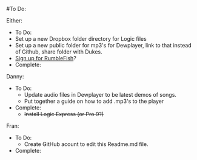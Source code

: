 #To Do:

Either: 
* To Do:
 * Set up a new Dropbox folder directory for Logic files
 * Set up a new public folder for mp3's for Dewplayer, link to that instead of Github, share folder with Dukes. 
 * [Sign up for RumbleFish](http://rumblefish.com/)?
* Complete:

Danny:
* To Do:
  * Update audio files in Dewplayer to be latest demos of songs. 
  * Put together a guide on how to add .mp3's to the player
* Complete:
  * <strike>Install Logic Express (or Pro 9?)</strike>

Fran:
* To Do:
  * Create GitHub acount to edit this Readme.md file.
* Complete:
